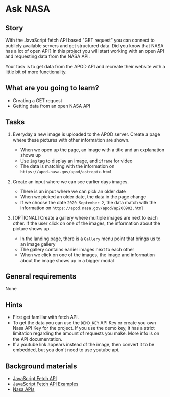 # Ask NASA

## Story

With the JavaScript fetch API based "GET request" you can connect to publicly available servers and get structured data. 
Did you know that NASA has a lot of open API?
In this project you will start working with an open API and requesting data from the NASA API.

Your task is to get data from the APOD API and recreate their website with a little bit of more functionality.

## What are you going to learn?

- Creating a GET request
- Getting data from an open NASA API

## Tasks

1. Everyday a new image is uploaded to the APOD server. Create a page where these pictures with other information are shown. 
    - When we open up the page, an image with a title and an explanation shows up
    - Use `img` tag to display an image, and `iframe` for video
    - The data is matching with the information on `https://apod.nasa.gov/apod/astropix.html`

2. Create an input where we can see earlier days images.
    - There is an input where we can pick an older date
    - When we picked an older date, the data in the page change
    - If we choose the date `2020 September 2`, the data match with the information on `https://apod.nasa.gov/apod/ap200902.html`

3. [OPTIONAL] Create a gallery where multiple images are next to each other. If the user click on one of the images, the information about the picture shows up.
    - In the landing page, there is a `Gallery` menu point that brings us to an image gallery
    - The gallery contains earlier images next to each other
    - When we click on one of the images, the image and information about the image shows up in a bigger modal

## General requirements

None

## Hints

- First get familiar with fetch API.
- To get the data you can use the `DEMO_KEY` API Key or create you own Nasa API Key for the project. If you use the demo key, it has a strict limitation regarding the amount of requests you make. More info is on the API documentation.
- If a youtube link appears instead of the image, then convert it to be embedded, but you don't need to use youtube api.

## Background materials

- <i class="far fa-exclamation"></i> [JavaScript Fetch API](https://developer.mozilla.org/en-US/docs/Web/API/Fetch_API/Using_Fetch)
- <i class="far fa-exclamation"></i> [JavaScript Fetch API Examples](https://scotch.io/tutorials/how-to-use-the-javascript-fetch-api-to-get-data)
- <i class="far fa-exclamation"></i> [Nasa APIs](https://api.nasa.gov)

